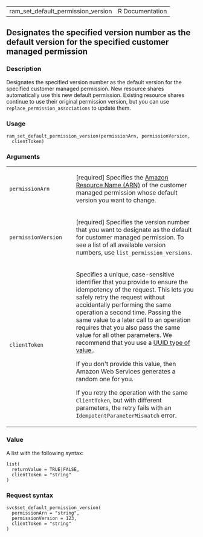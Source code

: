 <table style="width: 100%;">
<tbody>
<tr class="odd">
<td>ram_set_default_permission_version</td>
<td style="text-align: right;">R Documentation</td>
</tr>
</tbody>
</table>

## Designates the specified version number as the default version for the specified customer managed permission

### Description

Designates the specified version number as the default version for the
specified customer managed permission. New resource shares automatically
use this new default permission. Existing resource shares continue to
use their original permission version, but you can use
`replace_permission_associations` to update them.

### Usage

    ram_set_default_permission_version(permissionArn, permissionVersion,
      clientToken)

### Arguments

<table>
<colgroup>
<col style="width: 35%" />
<col style="width: 65%" />
</colgroup>
<tbody>
<tr class="odd">
<td><code
id="ram_set_default_permission_version_:_permissionArn">permissionArn</code></td>
<td><p>[required] Specifies the <a
href="https://docs.aws.amazon.com/IAM/latest/UserGuide/reference-arns.html">Amazon
Resource Name (ARN)</a> of the customer managed permission whose default
version you want to change.</p></td>
</tr>
<tr class="even">
<td><code
id="ram_set_default_permission_version_:_permissionVersion">permissionVersion</code></td>
<td><p>[required] Specifies the version number that you want to
designate as the default for customer managed permission. To see a list
of all available version numbers, use
<code>list_permission_versions</code>.</p></td>
</tr>
<tr class="odd">
<td><code
id="ram_set_default_permission_version_:_clientToken">clientToken</code></td>
<td><p>Specifies a unique, case-sensitive identifier that you provide to
ensure the idempotency of the request. This lets you safely retry the
request without accidentally performing the same operation a second
time. Passing the same value to a later call to an operation requires
that you also pass the same value for all other parameters. We recommend
that you use a <a
href="https://en.wikipedia.org/wiki/Universally_unique_identifier">UUID
type of value.</a>.</p>
<p>If you don't provide this value, then Amazon Web Services generates a
random one for you.</p>
<p>If you retry the operation with the same <code>ClientToken</code>,
but with different parameters, the retry fails with an
<code>IdempotentParameterMismatch</code> error.</p></td>
</tr>
</tbody>
</table>

### Value

A list with the following syntax:

    list(
      returnValue = TRUE|FALSE,
      clientToken = "string"
    )

### Request syntax

    svc$set_default_permission_version(
      permissionArn = "string",
      permissionVersion = 123,
      clientToken = "string"
    )
